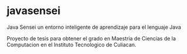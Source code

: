 # javasensei
Java Sensei un entorno inteligente de aprendizaje para el lenguaje Java

Proyecto de tesis para obtener el grado en Maestria de Ciencias de la Computacion en el Instituto Tecnologico de Culiacan.
